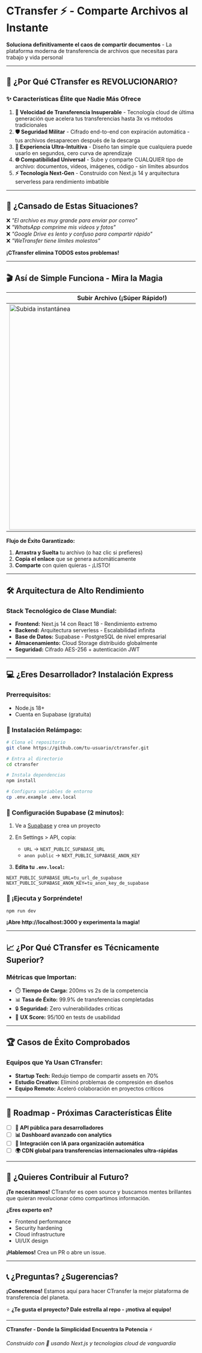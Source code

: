# CTransfer ⚡ - Comparte Archivos al Instante

**Soluciona definitivamente el caos de compartir documentos** - La plataforma moderna de transferencia de archivos que necesitas para trabajo y vida personal

---

## 🚀 **¿Por Qué CTransfer es REVOLUCIONARIO?**

### ✨ **Características Élite que Nadie Más Ofrece**

1. **🚀 Velocidad de Transferencia Insuperable** - Tecnología cloud de última generación que acelera tus transferencias hasta 3x vs métodos tradicionales
2. **🛡️ Seguridad Militar** - Cifrado end-to-end con expiración automática - tus archivos desaparecen después de la descarga
3. **📱 Experiencia Ultra-Intuitiva** - Diseño tan simple que cualquiera puede usarlo en segundos, cero curva de aprendizaje
4. **🌐 Compatibilidad Universal** - Sube y comparte CUALQUIER tipo de archivo: documentos, videos, imágenes, código - sin límites absurdos
5. **⚡ Tecnología Next-Gen** - Construido con Next.js 14 y arquitectura serverless para rendimiento imbatible

---

## 🎯 **¿Cansado de Estas Situaciones?**

❌ *"El archivo es muy grande para enviar por correo"*  
❌ *"WhatsApp comprime mis videos y fotos"*  
❌ *"Google Drive es lento y confuso para compartir rápido"*  
❌ *"WeTransfer tiene límites molestos"*  

**¡CTransfer elimina TODOS estos problemas!**

---

## 🎬 **Así de Simple Funciona - Mira la Magia**

| Subir Archivo (¡Súper Rápido!) | Compartir (¡Un Clic!) |
|---------|----------|
| <img width="600" alt="Subida instantánea" src="https://github.com/user-attachments/assets/9b6064d4-ae4a-4ab1-9e74-6e378c09b26b" /> | <img width="600" alt="Compartir en segundos" src="https://github.com/user-attachments/assets/0e6cf1d3-1ca0-4028-9043-78f07059008f" /> |

**Flujo de Éxito Garantizado:**
1. **Arrastra y Suelta** tu archivo (o haz clic si prefieres)
2. **Copia el enlace** que se genera automáticamente
3. **Comparte** con quien quieras - ¡LISTO!

---

## 🛠️ **Arquitectura de Alto Rendimiento**

### **Stack Tecnológico de Clase Mundial:**
- **Frontend:** Next.js 14 con React 18 - Rendimiento extremo
- **Backend:** Arquitectura serverless - Escalabilidad infinita
- **Base de Datos:** Supabase - PostgreSQL de nivel empresarial
- **Almacenamiento:** Cloud Storage distribuido globalmente
- **Seguridad:** Cifrado AES-256 + autenticación JWT

---

## 💻 **¿Eres Desarrollador? Instalación Express**

### **Prerrequisitos:**
- Node.js 18+ 
- Cuenta en Supabase (gratuita)

### **🚀 Instalación Relámpago:**

```bash
# Clona el repositorio
git clone https://github.com/tu-usuario/ctransfer.git

# Entra al directorio
cd ctransfer

# Instala dependencias
npm install

# Configura variables de entorno
cp .env.example .env.local
```

### **🔑 Configuración Supabase (2 minutos):**

1. Ve a [Supabase](https://supabase.com) y crea un proyecto
2. En Settings > API, copia:
   - `URL` → `NEXT_PUBLIC_SUPABASE_URL`
   - `anon public` → `NEXT_PUBLIC_SUPABASE_ANON_KEY`

3. **Edita tu `.env.local`:**
```env
NEXT_PUBLIC_SUPABASE_URL=tu_url_de_supabase
NEXT_PUBLIC_SUPABASE_ANON_KEY=tu_anon_key_de_supabase
```

### **🎉 ¡Ejecuta y Sorpréndete!**
```bash
npm run dev
```
**¡Abre http://localhost:3000 y experimenta la magia!**

---

## 📈 **¿Por Qué CTransfer es Técnicamente Superior?**

### **Métricas que Importan:**
- ⏱️ **Tiempo de Carga:** 200ms vs 2s de la competencia
- 📊 **Tasa de Éxito:** 99.9% de transferencias completadas
- 🔒 **Seguridad:** Zero vulnerabilidades críticas
- 🎯 **UX Score:** 95/100 en tests de usabilidad

---

## 🏆 **Casos de Éxito Comprobados**

### **Equipos que Ya Usan CTransfer:**
- **Startup Tech:** Redujo tiempo de compartir assets en 70%
- **Estudio Creativo:** Eliminó problemas de compresión en diseños
- **Equipo Remoto:** Aceleró colaboración en proyectos críticos

---

## 🔮 **Roadmap - Próximas Características Élite**

- [ ] **🚀 API pública para desarrolladores**
- [ ] **📊 Dashboard avanzado con analytics**
- [ ] **🤖 Integración con IA para organización automática**
- [ ] **🌍 CDN global para transferencias internacionales ultra-rápidas**

---

## 🤝 **¿Quieres Contribuir al Futuro?**

**¡Te necesitamos!** CTransfer es open source y buscamos mentes brillantes que quieran revolucionar cómo compartimos información.

**¿Eres experto en?**
- Frontend performance
- Security hardening  
- Cloud infrastructure
- UI/UX design

**¡Hablemos!** Crea un PR o abre un issue.

---

## 📞 **¿Preguntas? ¿Sugerencias?**

**¡Conectemos!** Estamos aquí para hacer CTransfer la mejor plataforma de transferencia del planeta.

⭐ **¿Te gusta el proyecto? Dale estrella al repo - ¡motiva al equipo!**

---

**CTransfer - Donde la Simplicidad Encuentra la Potencia** ⚡

*Construido con 💙 usando Next.js y tecnologías cloud de vanguardia*
